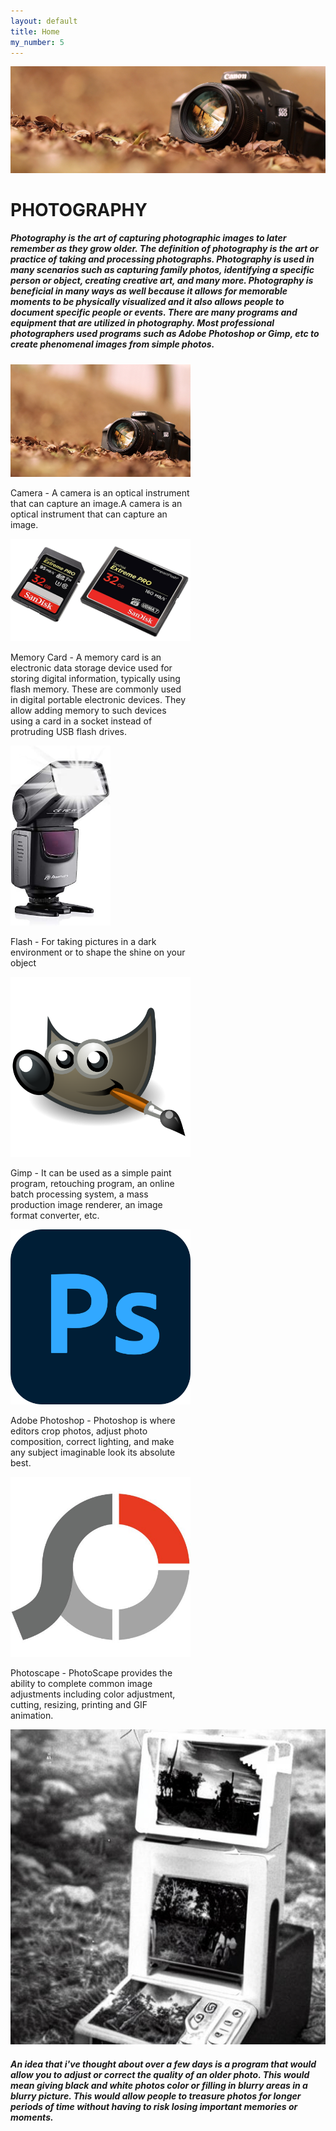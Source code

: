 ```yaml
---
layout: default
title: Home
my_number: 5
---
```

<img src="assets/img/camera1.png" class="camera" alt="Camera">

<h1 class="text-center">PHOTOGRAPHY</h1>

<div class="container text-center bg4" id="about">
<h5>Photography is the art of capturing photographic images to later remember as they grow older. The definition of photography is the art or practice of taking and processing photographs. Photography is used in many scenarios such as capturing family photos, identifying a specific person or object,  creating creative art, and many more. Photography is beneficial in many ways as well because it allows for memorable moments to be physically visualized and it also allows people to document specific people or events. There are many programs and equipment that are utilized in photography. Most professional photographers used programs such as Adobe Photoshop or Gimp, etc to create phenomenal images from simple photos.</h5>
</div>

<div class="container">
  <div class="row align-items-start">
    <div class="col-4">
      <div class="card" style="width: 18rem;">
        <img src="assets/img/camera.jpg" alt="Camera" class="card-img-top" style="max-height: 18rem;">
        <div class="card-body">
          <p class="card-text">Camera - A camera is an optical instrument that can capture an image.A camera is an optical instrument that can capture an image.</p>
        </div>
      </div>
    </div>
    <div class="col-4">
      <div class="card" style="width: 18rem;">
        <img src="assets/img/card.jpg" alt="Camera" class="card-img-top" style="max-height: 18rem;">
        <div class="card-body">
          <p class="card-text">Memory Card - A memory card is an electronic data storage device used for storing digital information, typically using flash memory. These are commonly used in digital portable electronic devices. They allow adding memory to such devices using a card in a socket instead of protruding USB flash drives. </p>
        </div>
      </div>
    </div>
    <div class="col-4">
      <div class="card" style="width: 18rem;">
        <img src="assets/img/flash.jpg" alt="Camera" class="card-img-top" style="max-height: 18rem;">
        <div class="card-body">
          <p class="card-text">Flash - For taking pictures in a dark environment or to shape the shine on your object</p>
        </div>
      </div>
    </div>

  </div>
</div>

<div class="container">
  <div class="row align-items-start">
    <div class="col-4">
      <div class="card" style="width: 18rem;">
        <img src="assets/img/gimp.png" alt="Gimp Icon" class="card-img-top" style="max-height: 18rem;">
        <div class="card-body">
          <p class="card-text">Gimp - It can be used as a simple paint program, retouching program, an online batch processing system, a mass production image renderer, an image format converter, etc.</p>
        </div>
      </div>
    </div>
    <div class="col-4">
      <div class="card" style="width: 18rem;">
        <img src="assets/img/photoshop.png" alt="Adobe Photoshop Icon" class="card-img-top" style="max-height: 18rem;">
        <div class="card-body">
          <p class="card-text">Adobe Photoshop - Photoshop is where editors crop photos, adjust photo composition, correct lighting, and make any subject imaginable look its absolute best.</p>
        </div>
      </div>
    </div>
    <div class="col-4">
      <div class="card" style="width: 18rem;">
        <img src="assets/img/photoscape.jpg" alt="Photoscape Icon" class="card-img-top" style="max-height: 18rem;">
        <div class="card-body">
          <p class="card-text">Photoscape - PhotoScape provides the ability to complete common image adjustments including color adjustment, cutting, resizing, printing and GIF animation.</p>
        </div>
      </div>
    </div>
  <div class="container bg4" id="idea">
  <img src="assets/img/machine.jpg" class="machine" alt="machine">
    <div class="text-center center bg6">
    <h5>An idea that i've thought about over a few days is a program that would allow you to adjust or correct the quality of an older photo. This would mean giving black and white photos color or filling in blurry areas in a blurry picture. This would allow people to treasure photos for longer periods of time without having to risk losing important memories or moments.</h5>
  </div>
</div>

  </div>
</div>